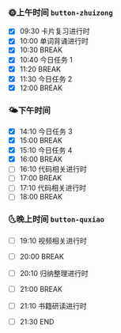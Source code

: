 
### 🌞上午时间  `button-zhuizong`

- [x] 09:30 卡片复习进行时
- [x] 10:00 单词背诵进行时
- [x] 10:30 BREAK
- [x] 10:40 今日任务 1
- [x] 11:20 BREAK
- [x] 11:30 今日任务 2
- [x] 12:00 BREAK

### 🌤️下午时间
  
- [x] 14:10 今日任务 3
- [x] 15:00 BREAK
- [x] 15:10 今日任务 4
- [x] 16:00 BREAK
- [ ] 16:10 代码相关进行时
- [ ] 17:00 BREAK
- [ ] 17:10 代码相关进行时
- [ ] 18:00 BREAK

### 🌜晚上时间 `button-quxiao`

- [ ] 19:10 视频相关进行时
- [ ] 20:00 BREAK
- [ ] 20:10 归纳整理进行时
- [ ] 21:00 BREAK
- [ ] 21:10 书籍研读进行时
- [ ] 21:30 END




